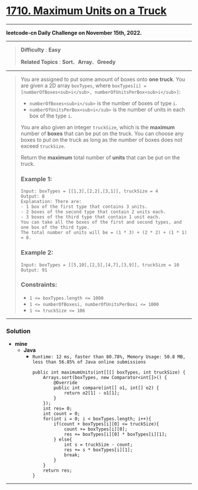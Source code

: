 # [1710. Maximum Units on a Truck]([https://leetcode.com/problems/all-elements-in-two-binary-search-trees/](https://leetcode.com/problems/maximum-units-on-a-truck/description/))

---

**leetcode-cn Daily Challenge on November 15th, 2022.**

---

> **Difficulty** : **Easy**
>
> **Related Topics** : **Sort**、**Array**、**Greedy**

---

> You are assigned to put some amount of boxes onto **one truck**.
> You are given a 2D array `boxTypes`, where `boxTypes[i] = [numberOfBoxes<sub>i</sub>, numberOfUnitsPerBox<sub>i</sub>]`:
> * `numberOfBoxes<sub>i</sub>` is the number of boxes of type `i`.
> * `numberOfUnitsPerBox<sub>i</sub>` is the number of units in each box of the type `i`.
>
> You are also given an integer `truckSize`, which is the **maximum** number of **boxes** that can be put on the truck.
> You can choose any boxes to put on the truck as long as the number of boxes does not exceed `truckSize`.
>
> Return the **maximum** total number of **units** that can be put on the truck.
>
>
>
> ### Example 1:
> ```
> Input: boxTypes = [[1,3],[2,2],[3,1]], truckSize = 4
> Output: 8
> Explanation: There are:
> - 1 box of the first type that contains 3 units.
> - 2 boxes of the second type that contain 2 units each.
> - 3 boxes of the third type that contain 1 unit each.
> You can take all the boxes of the first and second types, and one box of the third type.
> The total number of units will be = (1 * 3) + (2 * 2) + (1 * 1) = 8.
> ```
>
> ### Example 2:
> ```
> Input: boxTypes = [[5,10],[2,5],[4,7],[3,9]], truckSize = 10
> Output: 91
> ```
>
> ### Constraints:
> * `1 <= boxTypes.length <= 1000`
> * `1 <= numberOfBoxesi, numberOfUnitsPerBoxi <= 1000`
> * `1 <= truckSize <= 106`

---


### Solution
* **mine**
  * **Java**
    * `Runtime: 12 ms, faster than 80.78%, Memory Usage: 50.8 MB, less than 56.85% of Java online submissions`
      ```
      public int maximumUnits(int[][] boxTypes, int truckSize) {
          Arrays.sort(boxTypes, new Comparator<int[]>() {
              @Override
              public int compare(int[] o1, int[] o2) {
                  return o2[1] - o1[1];
              }
          });
          int res= 0;
          int count = 0;
          for(int i = 0; i < boxTypes.length; i++){
              if(count + boxTypes[i][0] <= truckSize){
                  count += boxTypes[i][0];
                  res += boxTypes[i][0] * boxTypes[i][1];
              } else{
                  int s = truckSize - count;
                  res += s * boxTypes[i][1];
                  break;
              }
          }
          return res;
      }
      ```


---
